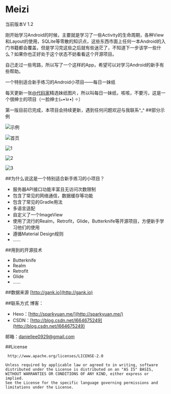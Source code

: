 # Meizi
当前版本V 1.2

刚开始学习Android的时候，主要就是学习了一些Activity的生命周期，各种View和Layout的使用，SQLite等零散的知识点，这些东西市面上任何一本Android的入门书籍都会覆盖，但是学习完这些之后就有些迷茫了，不知道下一步该学一些什么？如果你也正好处于这个状态不妨看看这个开源项目。

自己走过一些弯路，所以写了一个这样的App，希望可以对学习Android的新手有些帮助。

一个特别适合新手练习的Android小项目——每日一妹纸

每天更新一张[@代码家](https://github.com/daimajia)精选妹纸图片，所以叫每日一妹纸，咳咳，不要污，这是一个很绅士的项目（一脸绅士(๑•̀ㅂ•́) ✧）

第一版目前已完成，本项目会持续更新，遇到任何问题欢迎与我联系^_^
##部分示例

![示例](https://github.com/SparkYuan/Meizi/raw/master/pic/meizi.gif)

![首页](https://raw.githubusercontent.com/SparkYuan/Meizi/master/pic/Screenshot_2016-03-08-10-37-45.png)

![1](https://raw.githubusercontent.com/SparkYuan/Meizi/master/pic/Screenshot_2016-03-08-10-37-48.png)

![2](https://raw.githubusercontent.com/SparkYuan/Meizi/master/pic/Screenshot_2016-03-08-10-41-20.png)

![3](https://raw.githubusercontent.com/SparkYuan/Meizi/master/pic/Screenshot_2016-03-08-10-36-44.png)



##为什么说这是一个特别适合新手练习的小项目？

- 服务器API接口功能丰富且无访问次数限制
- 包含了常见的网络通信，数据缓存等功能
- 包含了常见的Gradle用法
- 多语言适配
- 自定义了一个ImageView
- 使用了流行的Realm，Retrofit，Glide，Butterknife等开源项目，方便新手学习他们的使用
- 遵循Material Design规则
- ......
 

##用到的开源技术
- Butterknife
- Realm
- Retrofit
- Glide
- ......

##数据来源
[http://gank.io](http://gank.io) 

##联系方式
 博客：
 - Hexo：[http://sparkyuan.me/](http://sparkyuan.me/)
 - CSDN：[http://blog.csdn.net/l664675249](http://blog.csdn.net/l664675249)


邮箱：[daniellee0929@gmail.com](daniellee0929@gmail.com)

##License

     http://www.apache.org/licenses/LICENSE-2.0

	Unless required by applicable law or agreed to in writing, software
	distributed under the License is distributed on an "AS IS" BASIS,
	WITHOUT WARRANTIES OR CONDITIONS OF ANY KIND, either express or implied.
	See the License for the specific language governing permissions and
	limitations under the License.
